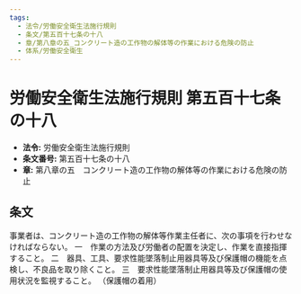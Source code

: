 ```yaml
---
tags:
  - 法令/労働安全衛生法施行規則
  - 条文/第五百十七条の十八
  - 章/第八章の五_コンクリート造の工作物の解体等の作業における危険の防止
  - 体系/労働安全衛生
---
```

# 労働安全衛生法施行規則 第五百十七条の十八

- **法令:** 労働安全衛生法施行規則
- **条文番号:** 第五百十七条の十八
- **章:** 第八章の五　コンクリート造の工作物の解体等の作業における危険の防止

## 条文
事業者は、コンクリート造の工作物の解体等作業主任者に、次の事項を行わせなければならない。
一　作業の方法及び労働者の配置を決定し、作業を直接指揮すること。
二　器具、工具、要求性能墜落制止用器具等及び保護帽の機能を点検し、不良品を取り除くこと。
三　要求性能墜落制止用器具等及び保護帽の使用状況を監視すること。
（保護帽の着用）

